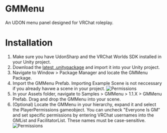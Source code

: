 # GMMenu
An UDON menu panel designed for VRChat roleplay. 

# Installation
1. Make sure you have UdonSharp and the VRChat Worlds SDK installed in your Unity project.
2. Download the [latest .unitypackage](https://github.com/SylanTroh/GMMenu/releases/latest) and import it into your Unity project.
3. Navigate to Window > Package Manager and locate the GMMenu Package. 
4. Import the GMMenu Prefab. Importing Example Scene is not neccessary if you already havwe a scene in your project.
![Permissions](https://github.com/SylanTroh/GMMenu/blob/main/Installation/install1.png)
6. In your Assets folder, navigate to Samples > GMMenu > 1.1.X > GMMenu Prefab. Drag and drop the GMMenu into your scene.
7. (Optional) Locate the GMMenu in your hierarchy, expand it and select the PlayerPermissions gameobject. You can uncheck "Everyone Is GM" and set specific permissions by entering VRChat usernames into the GMList and FacilitatorList. These names must be case-sensitive.
![Permissions](https://github.com/SylanTroh/GMMenu/blob/main/Installation/install3.png)
